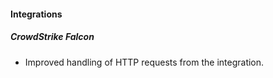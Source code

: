 #### Integrations

##### CrowdStrike Falcon
- Improved handling of HTTP requests from the integration.